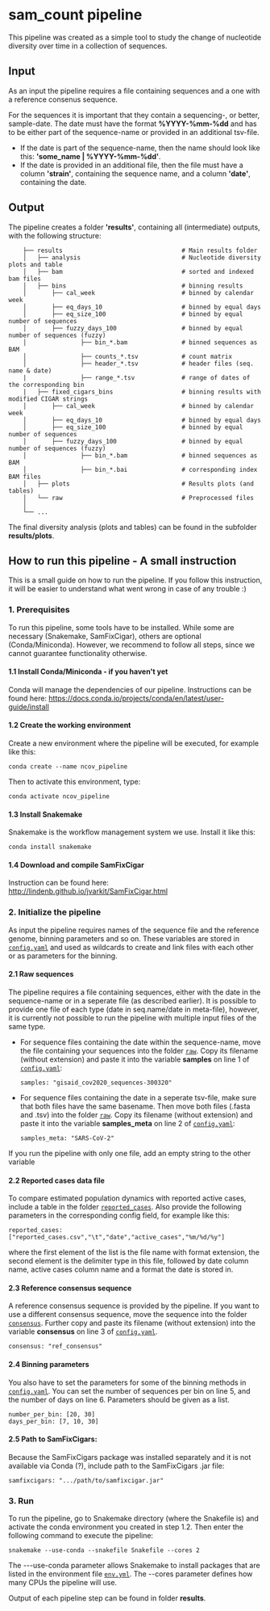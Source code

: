 # sam_count pipeline

This pipeline was created as a simple tool to study the change of nucleotide diversity over time in a collection of sequences.

## Input
As an input the pipeline requires a file containing sequences and a one with a reference consenus sequence.

For the sequences it is important that they contain a sequencing-, or better, sample-date. The date must have the format **%YYYY-%mm-%dd** 
and has to be either part of the sequence-name or provided in an additional tsv-file. 
- If the date is part of the sequence-name, then the name should look like this: **'some_name | %YYYY-%mm-%dd'**.   
- If the date is provided in an additional file, then the file must have a column **'strain'**, containing the sequence name, and a column **'date'**, containing the date. 

## Output
The pipeline creates a folder **'results'**, containing all (intermediate) outputs, with the following structure:
```
    ├── results                                 # Main results folder
    │   ├── analysis                            # Nucleotide diversity plots and table
    │   ├── bam                                 # sorted and indexed bam files
    │   ├── bins                                # binning results
    │       ├── cal_week                        # binned by calendar week 
    │       ├── eq_days_10                      # binned by equal days                       
    │       ├── eq_size_100                     # binned by equal number of sequences
    │       ├── fuzzy_days_100                  # binned by equal number of sequences (fuzzy)
    │               ├── bin_*.bam               # binned sequences as BAM 
    │               ├── counts_*.tsv            # count matrix                       
    │               ├── header_*.tsv            # header files (seq. name & date)
    |               ├── range_*.tsv             # range of dates of the corresponding bin
    |   ├── fixed_cigars_bins                   # binning results with modified CIGAR strings
    │       ├── cal_week                        # binned by calendar week 
    │       ├── eq_days_10                      # binned by equal days                       
    │       ├── eq_size_100                     # binned by equal number of sequences
    │       ├── fuzzy_days_100                  # binned by equal number of sequences (fuzzy)
    │               ├── bin_*.bam               # binned sequences as BAM 
    │               ├── bin_*.bai               # corresponding index BAM files
    │   ├── plots                               # Results plots (and tables)
    │   └── raw                                 # Preprocessed files
    │   
    └── ...
``` 
The final diversity analysis (plots and tables) can be found in the subfolder **results/plots**.


## How to run this pipeline - A small instruction

This is a small guide on how to run the pipeline. If you follow this instruction, it will be easier to understand what went wrong in case of any trouble :)

### 1. Prerequisites
To run this pipeline, some tools have to be installed. While some are necessary (Snakemake, SamFixCigar), others are optional (Conda/Miniconda).
However, we recommend to follow all steps, since we cannot guarantee functionality otherwise.

#### 1.1 Install Conda/Miniconda - if you haven't yet

Conda will manage the dependencies of our pipeline. Instructions can be found here: https://docs.conda.io/projects/conda/en/latest/user-guide/install


#### 1.2 Create the working environment

Create a new environment where the pipeline will be executed, for example like this:

```
conda create --name ncov_pipeline 
```

Then to activate this environment, type:

```
conda activate ncov_pipeline
```

#### 1.3 Install Snakemake

Snakemake is the workflow management system we use. Install it like this:

```
conda install snakemake
```

#### 1.4 Download and compile SamFixCigar

Instruction can be found here: http://lindenb.github.io/jvarkit/SamFixCigar.html

### 2. Initialize the pipeline

As input the pipeline requires names of the sequence file and the reference genome, binning parameters and so on. 
These variables are stored in [`config.yaml`](./config.yaml) and used as wildcards to create and link files with each other or as parameters for the binning. 

#### 2.1 Raw sequences
The pipeline requires a file containing sequences, either with the date in the sequence-name or in a seperate file (as described earlier). 
It is possible to provide one file of each type (date in seq.name/date in meta-file), however, it is currently not possible to run the pipeline with multiple input files of the same type. 

- For sequence files containing the date within the sequence-name, move the file containing your sequences into the folder [`raw`](./raw). 
Copy its filename (without extension) and paste it into the variable **samples** on line 1 of [`config.yaml`](./config.yaml):
  
  ```
  samples: "gisaid_cov2020_sequences-300320"
  ```

- For sequence files containing the date in a seperate tsv-file, make sure that both files have the same basename. 
Then move both files (.fasta and .tsv) into the folder [`raw`](./raw).
Copy its filename (without extension) and paste it into the variable **samples_meta** on line 2 of [`config.yaml`](./config.yaml): 
  
  ```
  samples_meta: "SARS-CoV-2"
  ```

If you run the pipeline with only one file, add an empty string to the other variable

#### 2.2 Reported cases data file

To compare estimated population dynamics with reported active cases, include a table in the folder [`reported_cases`](./reported_cases). Also provide the following parameters in the corresponding config field, for example like this:

  ```
  reported_cases: ["reported_cases.csv","\t","date","active_cases","%m/%d/%y"]
  ```
where the first element of the list is the file name with format extension, the second element is the delimiter type in this file, followed by date column name, active cases column name and a format the date is stored in. 

#### 2.3 Reference consensus sequence
A reference consensus sequence is provided by the pipeline.
If you want to use a different consensus sequence, move the sequence into the folder [`consensus`](./consensus). 
Further copy and paste its filename (without extension) into the variable **consensus** on line 3 of [`config.yaml`](./config.yaml).

  ```
  consensus: "ref_consensus"
  ```

#### 2.4 Binning parameters
You also have to set the parameters for some of the binning methods in [`config.yaml`](./config.yaml). 
You can set the number of sequences per bin on line 5, and the number of days on line 6.
Parameters should be given as a list.

```
number_per_bin: [20, 30]
days_per_bin: [7, 10, 30]
```

#### 2.5 Path to SamFixCigars:

Because the SamFixCigars package was installed separately and it is not available via Conda (?), include path to the SamFixCigars .jar file:

```
samfixcigars: ".../path/to/samfixcigar.jar"
```


### 3. Run

To run the pipeline, go to Snakemake directory (where the Snakefile is) and activate the conda environment you created in step 1.2. Then enter the following command to execute the pipeline:


```
snakemake --use-conda --snakefile Snakefile --cores 2
```

The ---use-conda parameter allows Snakemake to install packages that are listed in the environment file [`env.yml`](./env/env.yml). The --cores parameter defines how many CPUs the pipeline will use.

Output of each pipeline step can be found in folder **results**. 

